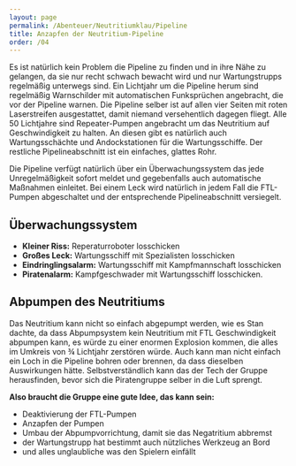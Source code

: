 ```yaml
---
layout: page
permalink: /Abenteuer/Neutritiumklau/Pipeline
title: Anzapfen der Neutritium-Pipeline
order: /04
---
```


Es ist natürlich kein Problem die Pipeline zu finden und in ihre Nähe zu gelangen, da sie nur recht schwach bewacht wird und nur Wartungstrupps regelmäßig unterwegs sind. Ein Lichtjahr um die Pipeline herum sind regelmäßig Warnschilder mit automatischen Funksprüchen angebracht, die vor der Pipeline warnen. Die Pipeline selber ist auf allen vier Seiten mit roten Laserstreifen ausgestattet, damit niemand versehentlich dagegen fliegt. Alle 50 Lichtjahre sind Repeater-Pumpen angebracht um das Neutritium auf Geschwindigkeit zu halten. An diesen gibt es natürlich auch Wartungsschächte und Andockstationen für die Wartungsschiffe. Der restliche Pipelineabschnitt ist ein einfaches, glattes Rohr.

Die Pipeline verfügt natürlich über ein Überwachungssystem das jede Unregelmäßigkeit sofort meldet und gegebenfalls auch automatische Maßnahmen einleitet. Bei einem Leck wird natürlich in jedem Fall die FTL-Pumpen abgeschaltet und der entsprechende Pipelineabschnitt versiegelt.

## Überwachungssystem

- **Kleiner Riss:** Reperaturroboter losschicken
- **Großes Leck:** Wartungsschiff mit Spezialisten losschicken
- **Eindringlingsalarm:** Wartungsschiff mit Kampfmannschaft losschicken
- **Piratenalarm:** Kampfgeschwader mit Wartungsschiff losschicken.

## Abpumpen des Neutritiums

Das Neutritium kann nicht so einfach abgepumpt werden, wie es Stan dachte, da dass Abpumpsystem kein Neutritium mit FTL Geschwindigkeit abpumpen kann, es würde zu einer enormen Explosion kommen, die alles im Umkreis von &frac34; Lichtjahr zerstören würde. Auch kann man nicht einfach ein Loch in die Pipeline bohren oder brennen, da dass dieselben Auswirkungen hätte. Selbstverständlich kann das der Tech der Gruppe herausfinden, bevor sich die Piratengruppe selber in die Luft sprengt.

**Also braucht die Gruppe eine gute Idee, das kann sein:**

- Deaktivierung der FTL-Pumpen
- Anzapfen der Pumpen
- Umbau der Abpumpvorrichtung, damit sie das Negatritium abbremst
- der Wartungstrupp hat bestimmt auch nützliches Werkzeug an Bord
- und alles unglaubliche was den Spielern einfällt
